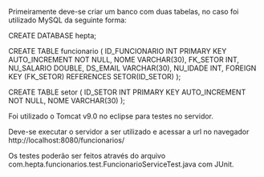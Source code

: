 Primeiramente deve-se criar um banco com duas tabelas, no caso foi utilizado MySQL da seguinte forma:

CREATE DATABASE hepta;

CREATE TABLE funcionario (
ID_FUNCIONARIO INT PRIMARY KEY AUTO_INCREMENT NOT NULL,
NOME VARCHAR(30),
FK_SETOR INT,
NU_SALARIO DOUBLE,
DS_EMAIL VARCHAR(30),
NU_IDADE INT,
FOREIGN KEY (FK_SETOR) REFERENCES SETOR(ID_SETOR)
);

CREATE TABLE setor (
ID_SETOR INT PRIMARY KEY AUTO_INCREMENT NOT NULL,
NOME VARCHAR(30)
);

Foi utilizado o Tomcat v9.0 no eclipse para testes no servidor.

Deve-se executar o servidor a ser utilizado e acessar a url no navegador http://localhost:8080/funcionarios/

Os testes poderão ser feitos através do arquivo com.hepta.funcionarios.test.FuncionarioServiceTest.java com JUnit.
